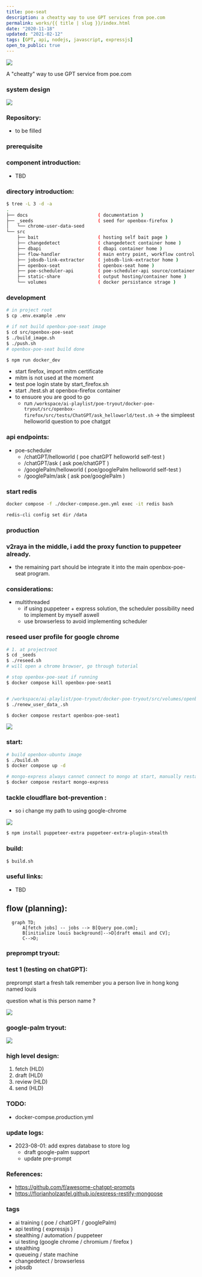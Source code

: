 ```yaml
---
title: poe-seat
description: a cheatty way to use GPT services from poe.com
permalink: works/{{ title | slug }}/index.html
date: "2020-11-18"
updated: "2021-02-12"
tags: [GPT, api, nodejs, javascript, expressjs]
open_to_public: true
---
```


![](/images/works/poe-tryout/hand_draft.jpg)

A "cheatty" way to use GPT service from poe.com


### system design

![](/images/works/poe-tryout/hand_draft.jpg)


### Repository:

- to be filled


### prerequisite


### component introduction:
  - TBD


### directory introduction:

```bash
$ tree -L 3 -d -a
.
├── docs                          ( documentation )
├── _seeds                        ( seed for openbox-firefox )
│   └── chrome-user-data-seed                        
└── src                               
    ├── bait                      ( hosting self bait page )
    ├── changedetect              ( changedetect container home )
    ├── dbapi                     ( dbapi container home )
    ├── flow-handler              ( main entry point, workflow control )
    ├── jobsdb-link-extractor     ( jobsdb-link-extractor home )
    ├── openbox-seat              ( openbox-seat home )
    ├── poe-scheduler-api         ( poe-scheduler-api source/container home )
    ├── static-share              ( output hosting/container home )
    └── volumes                   ( docker persistance strage )
```



### development

```bash
# in project root
$ cp .env.example .env

# if not build openbox-poe-seat image
$ cd src/openbox-poe-seat
$ ./build_image.sh
$ ./push.sh
# openbox-poe-seat build done

$ npm run docker_dev 
```

  - start firefox, import mitm certificate
  - mitm is not used at the moment
  - test poe login state by start_firefox.sh
  - start ./test.sh at openbox-firefox container
  - to ensuore you are good to go
    - run `/workspace/ai-playlist/poe-tryout/docker-poe-tryout/src/openbox-firefox/src/tests/ChatGPT/ask_helloworld/test.sh` -> the simpleest helloworld question to poe chatgpt

### api endpoints:

  - poe-scheduler
    - /chatGPT/helloworld      ( poe chatGPT helloworld self-test )
    - /chatGPT/ask             ( ask poe/chatGPT )
    - /googlePalm/helloworld   ( poe/googlePalm helloworld self-test )
    - /googlePalm/ask          ( ask poe/googlePalm )


### start redis

```bash
docker compose -f ./docker-compose.gen.yml exec -it redis bash

redis-cli config set dir /data
```

### production


### v2raya in the middle, i add the proxy function to puppeteer already. 
  - the remaining part should be integrate it into the main openbox-poe-seat program.


### considerations:
  - multithreaded
    - if using puppeteer + express solution, the scheduler possibility need to implement by myself aswell
    - use browserless to avoid implementing scheduler


### reseed user profile for google chrome

```bash
# 1. at projectroot
$ cd _seeds
$ ./reseed.sh
# will open a chrome browser, go through tutorial

# stop openbox-poe-seat if running
$ docker compose kill openbox-poe-seat1


# /workspace/ai-playlist/poe-tryout/docker-poe-tryout/src/volumes/openbox-poe-seat1
$ ./renew_user_data_.sh

$ docker compose restart openbox-poe-seat1

```

![](/images/works/poe-tryout/process-flow/graph.png)


### start:

```bash
# build openbox-ubuntu image
$ ./build.sh
$ docker compose up -d

# mongo-express always cannot connect to mongo at start, manually restart
$ docker compose restart mongo-express
```

### tackle cloudflare bot-prevention :
  - so i change my path to using google-chrome

![](/images/works/poe-tryout/tackle_cloudflare.png)

```bash
$ npm install puppeteer-extra puppeteer-extra-plugin-stealth
```

### build:

```bash
$ build.sh
```

### useful links:

  - TBD

## flow (planning):

```mermaid
  graph TD;
      A[fetch jobs] -- jobs --> B[Query poe.com];
      B[initialize louis background]-->D[draft email and CV];
      C-->D;
```

### preprompt tryout:

### test 1 (testing on chatGPT):
preprompt
start a fresh talk
remember you a person live in hong kong named louis

question
what is this person name ?

![](/images/works/poe-tryout/test_preprompt.gif)

### google-palm tryout:
![](/images/works/poe-tryout/google-palm.gif)

### high level design:
  1. fetch (HLD)
  1. draft (HLD)
  1. review (HLD)
  1. send (HLD)

### TODO:
  - docker-compse.production.yml

### update logs:
  - 2023-08-01: add expres database to store log
    - draft google-palm support
    - update pre-prompt


### References:
  - https://github.com/f/awesome-chatgpt-prompts
  - https://florianholzapfel.github.io/express-restify-mongoose

### tags

  - ai training ( poe / chatGPT / googlePalm)
  - api testing ( expressjs )
  - stealthing / automation / puppeteer
  - ui testing (google chrome / chromium / firefox )
  - stealthing
  - queueing / state machine
  - changedetect / browserless
  - jobsdb
